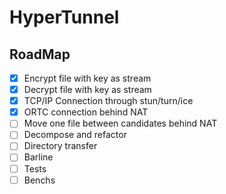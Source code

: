 # HyperTunnel

## RoadMap

- [X] Encrypt file with key as stream
- [X] Decrypt file with key as stream
- [X] TCP/IP Connection through stun/turn/ice
- [X] ORTC connection behind NAT
- [ ] Move one file between candidates behind NAT
- [ ] Decompose and refactor
- [ ] Directory transfer
- [ ] Barline
- [ ] Tests
- [ ] Benchs